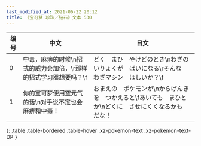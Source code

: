 ```yaml
---
last_modified_at: 2021-06-22 20:12
title: 《宝可梦 珍珠／钻石》文本 530
---
```

| 编号 | 中文 | 日文 |
| ---- | ---- | ---- |
| 0 | 中毒，麻痹的时候\n招式的威力会加倍，\r那样的招式学习器想要吗？\f | どく　まひ　やけどのとき\nわざのいりょくが　ばいになる\rそんな　わざマシン　ほしいか？\f |
| 1 | 你的宝可梦使用空元气的话\n对手说不定也会麻痹和中毒！ | おまえの　ポケモンが\nからげんきを　つかえると\fあいても　まひとか\nどくに　させにくくなるかも　だな！ |
{: .table .table-bordered .table-hover .xz-pokemon-text .xz-pokemon-text-DP }